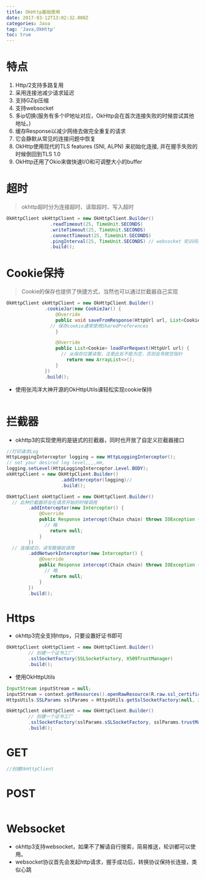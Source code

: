 ```yaml
---
title: OkHttp基础使用
date: 2017-03-12T13:02:32.000Z
categories: Java
tag: 'Java,OkHttp'
toc: true
---
```


# 特点

1. Http/2支持多路复用
2. 采用连接池减少请求延迟
3. 支持GZip压缩
4. 支持websocket
5. 多ip切换(服务有多个IP地址对应，OkHttp会在首次连接失败的时候尝试其他地址。)
6. 缓存Response以减少网络去做完全重复的请求
7. 它会静默从常见的连接问题中恢复
8. OkHttp使用现代的TLS features (SNI, ALPN) 来初始化连接, 并在握手失败的时候倒回到TLS 1.0
9. OkHttp还用了Okio来做快速I/O和可调整大小的buffer

# 超时

> okhttp超时分为连接超时、读取超时、写入超时

```java
OkHttpClient okHttpClient = new OkHttpClient.Builder()
                .readTimeout(25, TimeUnit.SECONDS)
                .writeTimeout(25, TimeUnit.SECONDS)
                .connectTimeout(25, TimeUnit.SECONDS)
                .pingInterval(25, TimeUnit.SECONDS) // websocket 轮训间隔
                .build();
```

# Cookie保持

> Cookie的保存也提供了快捷方式，当然也可以通过拦截器自己实现

<!-- more -->

```java
OkHttpClient okHttpClient = new OkHttpClient.Builder()
              .cookieJar(new CookieJar() {
                  @Override
                  public void saveFromResponse(HttpUrl url, List<Cookie> cookies) {
                // 保存cookie通常使用SharedPreferences
                  }

                  @Override
                  public List<Cookie> loadForRequest(HttpUrl url) {
                    // 从保存位置读取，注意此处不能为空，否则会导致空指针
                      return new ArrayList<>();
                  }
              })
              .build();
```

- 使用张鸿洋大神开源的OkHttpUtils课轻松实现cookie保持

```
```

# 拦截器

- okhttp3的实现使用的是链式的拦截器，同时也开放了自定义拦截器接口

```java
//打印请求Log
HttpLoggingInterceptor logging = new HttpLoggingInterceptor();
// set your desired log level,,,,mm,
logging.setLevel(HttpLoggingInterceptor.Level.BODY);
okHttpClient = new OkHttpClient.Builder()
                    .addInterceptor(logging)//
                    .build();
```

```java
OkHttpClient okHttpClient = new OkHttpClient.Builder()
  // 此种拦截器将会在请求开始的时候调用
        .addInterceptor(new Interceptor() {
            @Override
            public Response intercept(Chain chain) throws IOException {
              // 略
                return null;
            }
        })
  // 连接成功，读写数据前调用
        .addNetworkInterceptor(new Interceptor() {
            @Override
            public Response intercept(Chain chain) throws IOException {
              // 略
                return null;
            }
        })
        .build();
```

# Https

- okhttp3完全支持https，只要设置好证书即可

```java
OkHttpClient okHttpClient = new OkHttpClient.Builder()
        // 创建一个证书工厂
        .sslSocketFactory(SSLSocketFactory, X509TrustManager)
        .build();
```

- 使用OkHttpUtils

```java
InputStream inputStream = null;
inputStream = context.getResources().openRawResource(R.raw.ssl_certificate);//证书路径
HttpsUtils.SSLParams sslParams = HttpsUtils.getSslSocketFactory(null, inputStream, null);

OkHttpClient okHttpClient = new OkHttpClient.Builder()
        // 创建一个证书工厂
        .sslSocketFactory(sslParams.sSLSocketFactory, sslParams.trustManager)
        .build();
```

# GET

```java
//创建OkHttpClient
```

# POST

```java
```

# Websocket

- okhttp3支持websocket，如果不了解请自行搜索，简易推送，轮训都可以使用。
- websocket协议首先会发起http请求，握手成功后，转换协议保持长连接，类似心跳
